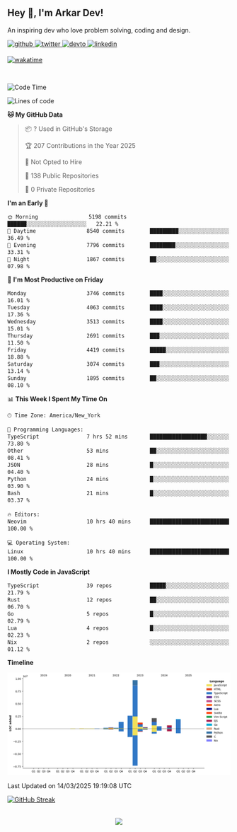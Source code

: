 ## Hey 👋, I'm Arkar Dev!  

An inspiring dev who love problem solving, coding and design.

<a href="https://github.com/Riley1101" target="_blank">
<img src=https://img.shields.io/badge/github-%2324292e.svg?&style=for-the-badge&logo=github&logoColor=white alt=github style="margin-bottom: 5px;" />
</a>
<a href="https://twitter.com/arkardev" target="_blank">
<img src=https://img.shields.io/badge/twitter-%2300acee.svg?&style=for-the-badge&logo=twitter&logoColor=white alt=twitter style="margin-bottom: 5px;" />
</a>
<a href="https://dev.to/riley1101" target="_blank">
<img src=https://img.shields.io/badge/dev.to-%2308090A.svg?&style=for-the-badge&logo=dev.to&logoColor=white alt=devto style="margin-bottom: 5px;" />
</a>
<a href="https://linkedin.com/in/arkar-kaung-myat" target="_blank">
<img src=https://img.shields.io/badge/linkedin-%231E77B5.svg?&style=for-the-badge&logo=linkedin&logoColor=white alt=linkedin style="margin-bottom: 5px;" />
</a>
  
[![wakatime](https://wakatime.com/badge/user/cf23b6e3-75f8-4c04-b0e3-273191c8d2ec.svg)](https://wakatime.com/@cf23b6e3-75f8-4c04-b0e3-273191c8d2ec)

<br/>

<!--START_SECTION:waka-->
![Code Time](http://img.shields.io/badge/Code%20Time-1%2C326%20hrs%2015%20mins-blue)

![Lines of code](https://img.shields.io/badge/From%20Hello%20World%20I%27ve%20Written-21.6%20million%20lines%20of%20code-blue)

**🐱 My GitHub Data** 

> 📦 ? Used in GitHub's Storage 
 > 
> 🏆 207 Contributions in the Year 2025
 > 
> 🚫 Not Opted to Hire
 > 
> 📜 138 Public Repositories 
 > 
> 🔑 0 Private Repositories 
 > 
**I'm an Early 🐤** 

```text
🌞 Morning                5198 commits        ██████░░░░░░░░░░░░░░░░░░░   22.21 % 
🌆 Daytime                8540 commits        █████████░░░░░░░░░░░░░░░░   36.49 % 
🌃 Evening                7796 commits        ████████░░░░░░░░░░░░░░░░░   33.31 % 
🌙 Night                  1867 commits        ██░░░░░░░░░░░░░░░░░░░░░░░   07.98 % 
```
📅 **I'm Most Productive on Friday** 

```text
Monday                   3746 commits        ████░░░░░░░░░░░░░░░░░░░░░   16.01 % 
Tuesday                  4063 commits        ████░░░░░░░░░░░░░░░░░░░░░   17.36 % 
Wednesday                3513 commits        ████░░░░░░░░░░░░░░░░░░░░░   15.01 % 
Thursday                 2691 commits        ███░░░░░░░░░░░░░░░░░░░░░░   11.50 % 
Friday                   4419 commits        █████░░░░░░░░░░░░░░░░░░░░   18.88 % 
Saturday                 3074 commits        ███░░░░░░░░░░░░░░░░░░░░░░   13.14 % 
Sunday                   1895 commits        ██░░░░░░░░░░░░░░░░░░░░░░░   08.10 % 
```


📊 **This Week I Spent My Time On** 

```text
🕑︎ Time Zone: America/New_York

💬 Programming Languages: 
TypeScript               7 hrs 52 mins       ██████████████████░░░░░░░   73.80 % 
Other                    53 mins             ██░░░░░░░░░░░░░░░░░░░░░░░   08.41 % 
JSON                     28 mins             █░░░░░░░░░░░░░░░░░░░░░░░░   04.40 % 
Python                   24 mins             █░░░░░░░░░░░░░░░░░░░░░░░░   03.90 % 
Bash                     21 mins             █░░░░░░░░░░░░░░░░░░░░░░░░   03.37 % 

🔥 Editors: 
Neovim                   10 hrs 40 mins      █████████████████████████   100.00 % 

💻 Operating System: 
Linux                    10 hrs 40 mins      █████████████████████████   100.00 % 
```

**I Mostly Code in JavaScript** 

```text
TypeScript               39 repos            █████░░░░░░░░░░░░░░░░░░░░   21.79 % 
Rust                     12 repos            ██░░░░░░░░░░░░░░░░░░░░░░░   06.70 % 
Go                       5 repos             █░░░░░░░░░░░░░░░░░░░░░░░░   02.79 % 
Lua                      4 repos             █░░░░░░░░░░░░░░░░░░░░░░░░   02.23 % 
Nix                      2 repos             ░░░░░░░░░░░░░░░░░░░░░░░░░   01.12 % 
```



**Timeline**

![Lines of Code chart](https://raw.githubusercontent.com/Riley1101/Riley1101/main/assets/bar_graph.png)


 Last Updated on 14/03/2025 19:19:08 UTC
<!--END_SECTION:waka-->

[![GitHub Streak](https://streak-stats.demolab.com?user=Riley1101)](https://git.io/streak-stats)
  
<br/>  
<div align="center">
<img src="https://komarev.com/ghpvc/?username=Riley1101&&style=flat-square" align="center" />
</div>  

